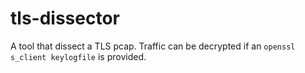 # tls-dissector

A tool that dissect a TLS pcap. Traffic can be decrypted if an `openssl s_client keylogfile` is provided.
